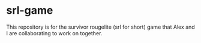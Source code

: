 # srl-game
This repository is for the survivor rougelite (srl for short) game that Alex and I are collaborating to work on together.
